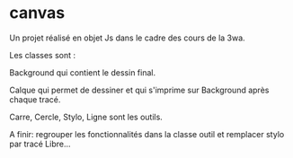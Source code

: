 # canvas

Un projet réalisé en objet Js dans le cadre des cours de la 3wa.

Les classes sont :

Background qui contient le dessin final.

Calque qui permet de dessiner et qui s'imprime sur Background après chaque tracé.

Carre, Cercle, Stylo, Ligne sont les outils.

A finir: regrouper les fonctionnalités dans la classe outil et remplacer stylo par tracé Libre...

